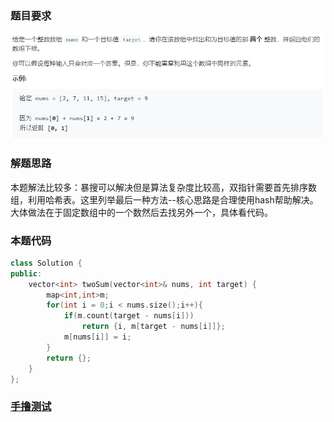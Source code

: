 ### 题目要求

![](./pic/1.png)

### 解题思路

本题解法比较多：暴搜可以解决但是算法复杂度比较高，双指针需要首先排序数组，利用哈希表。这里列举最后一种方法--核心思路是合理使用hash帮助解决。大体做法在于固定数组中的一个数然后去找另外一个，具体看代码。

### 本题代码

```c++
class Solution {
public:
    vector<int> twoSum(vector<int>& nums, int target) {
        map<int,int>m;
        for(int i = 0;i < nums.size();i++){
            if(m.count(target - nums[i]))
                return {i, m[target - nums[i]]};
            m[nums[i]] = i;
        }
        return {};
    }
};
```

### [手撸测试](https://leetcode-cn.com/problems/two-sum/) 